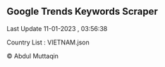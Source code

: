 

## Google Trends Keywords Scraper 
 
Last Update 11-01-2023 , 03:56:38

Country List :
VIETNAM.json



© Abdul Muttaqin 
